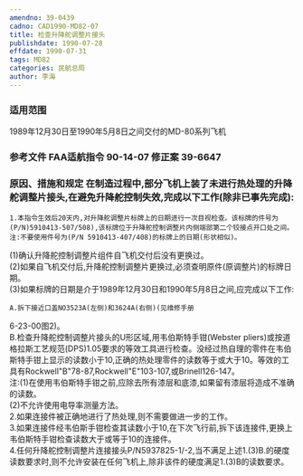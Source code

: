 ```yaml
---
amendno: 39-0439  
cadno: CAD1990-MD82-07  
title: 检查升降舵调整片接头  
publishdate: 1990-07-28  
effdate: 1990-07-31  
tags: MD82  
categories: 民航总局  
author: 李海  
---
```

  
### 适用范围  
1989年12月30日至1990年5月8日之间交付的MD-80系列飞机  
  
<!--more-->  
### 参考文件    FAA适航指令 90-14-07 修正案 39-6647  
  
### 原因、措施和规定     在制造过程中,部分飞机上装了未进行热处理的升降舵调整片接头,在避免升降舵控制失效,完成以下工作(除非已事先完成):  
    1.本指令生效后20天内,对升降舵调整片标牌上的日期进行一次目视检查。该标牌的件号为(P/N)5910413-507/508),该标牌位于升降舵控制调整片内侧端部第二个铰接点开口处之间。  
    注:不要使用件号为(P/N 5910413-407/408)的标牌上的日期(形状相似)。  
(1)确认升降舵控制调整片组件自飞机交付后没有更换过。  
    (2)如果自飞机交付后,升降舵控制调整片更换过,必须查明原件(原调整片)的标牌日期。  
    (3)如果标牌的日期是介于1989年12月30日和1990年5月8日之间,应完成以下工作:  
  
    A.拆下接近口盖NO3523A(左侧)和3624A(右侧)(见维修手册  
  
6-23-00图2)。  
    B.检查升降舵控制调整片接头的U形区域,用韦伯斯特手钳(Webster pliers)或按道格拉斯工艺规范(DPS)1.05要求的等效工具进行检查。没经过热自理的零件在韦伯斯特手钳上显示的读数小于10,正确的热处理零件的读数等于或大于10。等效的工具有Rockwell"B"78-87,Rockwell"E"103-107,或Brinell126-147。  
    注:(1)在使用韦伯斯特手钳之前,应除去所有漆层和底漆,如果留有漆层将造成不准确的读数。  
(2)不允许使用电导率测量方法。  
    2.如果连接件被正确地进行了热处理,则不需要做进一步的工作。  
    3.如果连接件经韦伯斯手钳检查其读数小于10,在下次飞行前,拆下该连接件,更换上韦伯斯特手钳检查读数大于或等于10的连接件。  
    4.任何升降舵控制调整片连接接头P/N5937825-1/-2,当不满足上述1.(3)B.的硬度读数要求时,则不允许安装在任何飞机上,除非该件的硬度满足1.(3)B的读数要求。  
  
